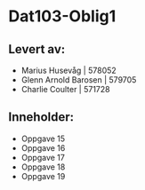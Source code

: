 # Dat103-Oblig1

## Levert av:
- Marius Husevåg | 578052
- Glenn Arnold Barosen | 579705
- Charlie Coulter | 571728

## Inneholder:
- Oppgave 15
- Oppgave 16
- Oppgave 17
- Oppgave 18
- Oppgave 19

